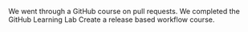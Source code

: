 We went through a GitHub course on pull requests. We completed the GitHub Learning Lab Create a release based workflow course. 
